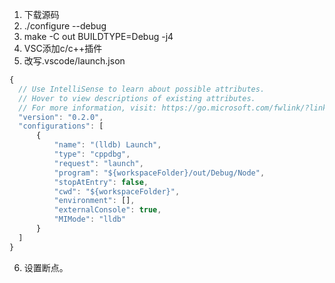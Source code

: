 1. 下载源码
2. ./configure --debug
3. make -C out  BUILDTYPE=Debug -j4
4. VSC添加c/c++插件
5. 改写.vscode/launch.json
```js
{
  // Use IntelliSense to learn about possible attributes.
  // Hover to view descriptions of existing attributes.
  // For more information, visit: https://go.microsoft.com/fwlink/?linkid=830387
  "version": "0.2.0",
  "configurations": [
      {
          "name": "(lldb) Launch",
          "type": "cppdbg",
          "request": "launch",
          "program": "${workspaceFolder}/out/Debug/Node",
          "stopAtEntry": false,
          "cwd": "${workspaceFolder}",
          "environment": [],
          "externalConsole": true,
          "MIMode": "lldb"
      }
  ]
}
```
6. 设置断点。
